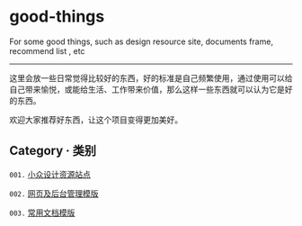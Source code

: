 # good-things
For some good things, such as design resource site, documents frame, recommend list , etc

---

这里会放一些日常觉得比较好的东西，好的标准是自己频繁使用，通过使用可以给自己带来愉悦，或能给生活、工作带来价值，那么这样一些东西就可以认为它是好的东西。


欢迎大家推荐好东西，让这个项目变得更加美好。

## Category · 类别

`001.` [小众设计资源站点](/design-resource/little_design_res.md)

`002.` [网页及后台管理模版](/web-templates/templates.md)

`003.` [常用文档模版](/doc-templates/doc-templates.md)
